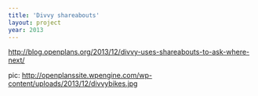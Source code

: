 ```yaml
---
title: 'Divvy shareabouts'
layout: project
year: 2013
---
```


http://blog.openplans.org/2013/12/divvy-uses-shareabouts-to-ask-where-next/

pic: http://openplanssite.wpengine.com/wp-content/uploads/2013/12/divvybikes.jpg